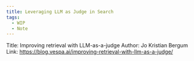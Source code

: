 ```yaml
---
title: Leveraging LLM as Judge in Search
tags:
  - WIP
  - Note
---
```

Title: Improving retrieval with LLM-as-a-judge
Author: Jo Kristian Bergum
Link: https://blog.vespa.ai/improving-retrieval-with-llm-as-a-judge/